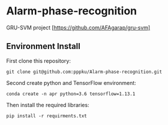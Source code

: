 # Alarm-phase-recognition
GRU-SVM project [https://github.com/AFAgarap/gru-svm]
## Environment Install
First clone this repository:
```
git clone git@github.com:pppku/Alarm-phase-recognition.git
```
Second create python and TensorFlow environment:
```
conda create -n apr python=3.6 tensorflow=1.13.1
```
Then install the required libraries:
```
pip install -r requirments.txt
```




